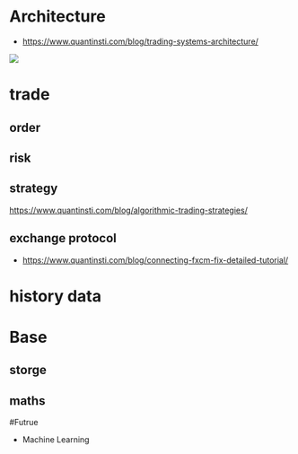 # Architecture

-  https://www.quantinsti.com/blog/trading-systems-architecture/

![](https://www.quantinsti.com/wp-content/uploads/2016/01/New-Architecture.png)

# trade

## order
## risk
## strategy
https://www.quantinsti.com/blog/algorithmic-trading-strategies/
## exchange protocol
- https://www.quantinsti.com/blog/connecting-fxcm-fix-detailed-tutorial/
# history data

# Base
## storge
## maths

#Futrue
- Machine Learning
